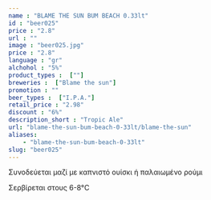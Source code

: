 ```yaml
---
name : "BLAME THE SUN BUM BEACH 0.33lt"
id : "beer025"
price : "2.8"
url : ""
image : "beer025.jpg"
price : "2.8"
language : "gr"
alchohol : "5%"
product_types :  [""]
breweries :  ["Blame the sun"]
promotion : ""
beer_types :  ["I.P.A."]
retail_price : "2.98"
discount : "6%"
description_short : "Tropic Ale"
url: "blame-the-sun-bum-beach-0-33lt/blame-the-sun"
aliases: 
    - "blame-the-sun-bum-beach-0-33lt"
slug: "beer025"
---
```


Συνοδεύεται μαζί με καπνιστό ουίσκι ή παλαιωμένο ρούμι

Σερβίρεται στους 6-8°C